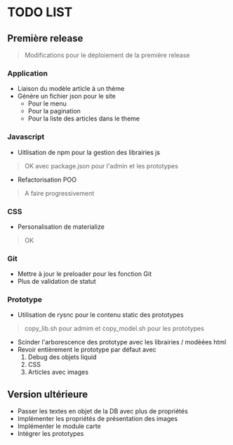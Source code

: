 # TODO LIST

## Première release

>Modifications pour le déploiement de la première release

### Application
  * Liaison du modèle article à un thème
  * Génère un fichier json pour le site
    * Pour le menu
    * Pour la pagination
    * Pour la liste des articles dans le theme

### Javascript
  
  * Uitlisation de npm pour la gestion des librairies js
  > OK avec package.json pour l'admin et les prototypes
  * Refactorisation POO
  > A faire progressivement

### CSS
  * Personalisation de materialize
  > OK

### Git 

* Mettre à jour le preloader pour les fonction Git
* Plus de validation de statut

### Prototype

* Utilisation de rysnc pour le contenu static des prototypes

> copy_lib.sh pour admim et copy_model.sh pour les prototypes

* Scinder l'arborescence des prototype avec les librairies / modèées html
* Revoir entièrement le prototype par défaut avec
  1. Debug des objets liquid
  2. CSS
  3. Articles avec images


## Version ultérieure

* Passer les textes en objet de la DB avec plus de propriétés
* Implémenter les propriétés de présentation des images
* Implémenter le module carte
* Intégrer les prototypes
